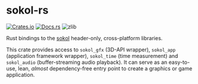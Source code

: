 # sokol-rs

[![Crates.io][ci]][cl] [![Docs.rs][di]][dl] ![zlib][li]

[ci]: https://img.shields.io/crates/v/sokol.svg
[cl]: https://crates.io/crates/sokol/

[li]: https://img.shields.io/crates/l/sokol.svg?maxAge=2592000

[di]: https://docs.rs/sokol/badge.svg
[dl]: https://docs.rs/sokol/

Rust bindings to the [sokol](https://github.com/floooh/sokol) header-only, cross-platform libraries.

This crate provides access to `sokol_gfx` (3D-API wrapper), `sokol_app` (application framework wrapper), `sokol_time` (time measurement) and `sokol_audio` (buffer-streaming audio playback). It can serve as an easy-to-use, lean, _almost_ dependency-free entry point to create a graphics or game application.
